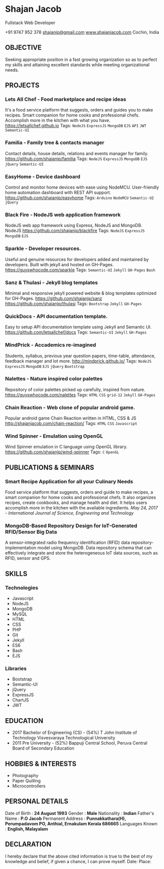 # Shajan Jacob
Fullstack Web Developer

+91 9747 952 378
shajanjp@gmail.com
www.shajanjacob.com
Cochin, India

## OBJECTIVE
Seeking appropriate position in a fast growing organization so as to perfect my skills and attaining excellent standards while meeting organizational needs.

## PROJECTS
### Lets All Chef - Food marketplace and recipe ideas
It's a food service platform that suggests, orders and guides you to make recipes. Smart companion for home cooks and professional chefs. Accomplish more in the kitchen with what you have.
https://letsallchef.github.io
Tags: `NodeJS` `ExpressJS` `MongoDB` `EJS` `API` `JWT` `Semantic-UI`

### Familia - Family tree & contacts manager
Contact details, house details, relations and events manager for family.
https://github.com/shajanjp/familia
Tags: `NodeJS` `ExpressJS` `MongoDB` `EJS` `jQuery` `Semantic-UI`

### EasyHome - Device dashboard
Control and monitor home devices with ease using NodeMCU. User-friendly home automation dashboard with REST API support.
https://github.com/shajanjp/easyhome
Tags: `Arduino` `NodeMCU` `Semantic-UI` `jQuery`

### Black Fire - NodeJS web application framework
NodeJS web app framework using Express, NodeJS and MongoDB. NodeJS
https://github.com/shajanjp/blackfire
Tags: `NodeJS` `ExpressJS` `MongoDB` `EJS`

### Sparkle - Developer resources.
Useful and genuine resources for developers added and maintained by developers. Built with jekyll and hosted on GH-Pages.
https://guyswhocode.com/sparkle
Tags: `Semantic-UI` `Jekyll` `GH-Pages` `Bash`

### Sanz & Thulasi - Jekyll blog templates
Minimal and responsive jekyll powered website & blog templates optimized for GH-Pages.
https://github.com/shajanjp/sanz
https://github.com/shajanjp/thulasi
Tags: `Bootstrap` `Jekyll` `GH-Pages`

### QuickDocs - API documentation template.
Easy to setup API documentation template using Jekyll and Semantic UI.
https://github.com/letsallchef/docs
Tags: `Semantic-UI` `Jekyll` `GH-Pages`

### MindPrick - Accademics re-imagined
Students, syllabus, previous year question papers, time-table, attendance, feedback manager and lot more.
http://mindprick.github.io/
Tags: `NodeJS` `ExpressJS` `MongoDB` `EJS` `jQuery` `Bootstrap`

### Nalettes - Nature inspired color palettes
Repository of color palettes picked up carefully, inspired from nature.
https://guyswhocode.com/nalettes
Tags: `HTML` `CSS` `grid-12` `Jekyll` `GH-Pages`

### Chain Reaction - Web clone of popular android game.
Popular android game Chain Reaction written in HTML, CSS & JS
http://shajanjacob.com/chain-reaction/
Tags: `HTML` `CSS` `Javascript`

### Wind Spinner - Emulation using OpenGL
Wind Spinner emulation in C language using OpenGL library.
https://github.com/shajanjp/wind-spinner
Tags: `C` `OpenGL`

## PUBLICATIONS & SEMINARS
### Smart Recipe Application for all your Culinary Needs
Food service platform that suggests, orders and guide to make recipes, a smart companion for home cooks and professional chefs. It also organizes recipes, create cookbooks, and manage health and diet. It helps users accomplish more in the kitchen with the available ingredients. 
*May 24, 2017 - International Journal of Science, Engineering and Technology*

### MongoDB-Based Repository Design for IoT-Generated RFID/Sensor Big Data
A sensor-integrated radio frequency identification (RFID) data repository-implementation model using MongoDB. Data repository schema that can effectively integrate and store the heterogeneous IoT data sources, such as RFID, sensor and GPS.

## SKILLS
### Technologies
* Javascript
* NodeJS
* MongoDB
* MySQL
* HTML
* CSS
* PHP
* Git
* Jekyll
* ES6
* Bash
* EJS

### Libraries
* Bootstrap
* Semantic-UI
* jQuery
* ExpressJS
* ChartJS
* JWT

## EDUCATION 
*	2017 
   Bachelor of Engineering (CS) - (54%)
   T John Institute of Technology
   Visvesvaraya Technological University
*	2011
   Pre University - (52%)
   Bappuji Central School, Peruva
   Central Board of Secondary Education

## HOBBIES & INTERESTS
* Photography 
* Paper Quilling
* Microcontrollers

## PERSONAL DETAILS
Date of Birth : **24 August 1993**
Gender : **Male**
Nationality : **Indian**
Father's Name : **P.O Jacob**
Permanent Address :
**Punnakkathara(H), Perumpadavom PO, Anthial, Ernakulam Kerala 686665**
Languages Known : **English, Malayalam**

## DECLARATION
I hereby declare that the above cited information is true to the best of my knowledge and belief, if given a chance, I can prove myself.
Date:
Place: